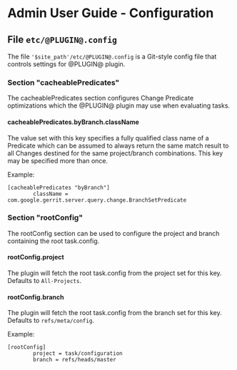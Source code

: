 # Admin User Guide - Configuration

## File `etc/@PLUGIN@.config`

The file `'$site_path'/etc/@PLUGIN@.config` is a Git-style config file
that controls settings for @PLUGIN@ plugin.

### Section "cacheablePredicates"

The cacheablePredicates section configures Change Predicate
optimizations which the @PLUGIN@ plugin may use when evaluating tasks.

#### cacheablePredicates.byBranch.className

The value set with this key specifies a fully qualified class name
of a Predicate which can be assumed to always return the same match
result to all Changes destined for the same project/branch
combinations. This key may be specified more than once.

Example:

```
[cacheablePredicates "byBranch"]
        className = com.google.gerrit.server.query.change.BranchSetPredicate
```

### Section "rootConfig"

The rootConfig section can be used to configure the project and branch containing the root task.config.

#### rootConfig.project

The plugin will fetch the root task.config from the project set for this key. Defaults to `All-Projects`.

#### rootConfig.branch

The plugin will fetch the root task.config from the branch set for this key. Defaults to `refs/meta/config`.

Example:

```
[rootConfig]
        project = task/configuration
        branch = refs/heads/master
```
